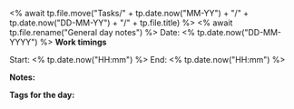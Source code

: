 <% await tp.file.move("Tasks/" + tp.date.now("MM-YY") + "/" + tp.date.now("DD-MM-YY") + "/" + tp.file.title) %>
<% await tp.file.rename("General day notes") %>
Date: <% tp.date.now("DD-MM-YYYY") %>
**Work timings**

Start: <% tp.date.now("HH\:mm") %>
End: <% tp.date.now("HH\:mm") %>

**Notes:**

**Tags for the day:** 